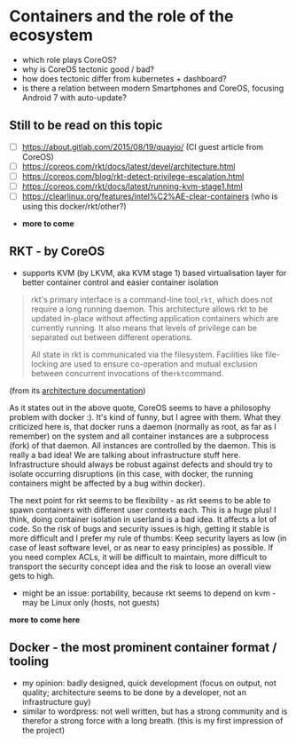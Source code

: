 # Containers and the role of the ecosystem

* which role plays CoreOS?
* why is CoreOS tectonic good / bad?
* how does tectonic differ from kubernetes + dashboard?
* is there a relation between modern Smartphones and CoreOS, focusing Android 7 with auto-update?

## Still to be read on this topic

* [ ] https://about.gitlab.com/2015/08/19/quayio/ \(CI guest article from CoreOS\)
* [ ] https://coreos.com/rkt/docs/latest/devel/architecture.html
* [ ] https://coreos.com/blog/rkt-detect-privilege-escalation.html
* [ ] https://coreos.com/rkt/docs/latest/running-kvm-stage1.html
* [ ] https://clearlinux.org/features/intel%C2%AE-clear-containers (who is using this docker/rkt/other?)
* **more to come**

## RKT - by CoreOS

* supports KVM \(by LKVM, aka KVM stage 1\) based virtualisation layer for better container control and easier container isolation

> rkt's primary interface is a command-line tool,`rkt`, which does not require a long running daemon. This architecture allows rkt to be updated in-place without affecting application containers which are currently running. It also means that levels of privilege can be separated out between different operations.
>
> All state in rkt is communicated via the filesystem. Facilities like file-locking are used to ensure co-operation and mutual exclusion between concurrent invocations of the`rkt`command.

\(from its [architecture documentation](https://coreos.com/rkt/docs/latest/devel/architecture.html)\)

As it states out in the above quote, CoreOS seems to have a philosophy problem with docker :\). It's kind of funny, but I agree with them. What they criticized here is, that docker runs a daemon \(normally as root, as far as I remember\) on the system and all container instances are a subprocess \(fork\) of that daemon. All instances are controlled by the daemon. This is really a bad idea! We are talking about infrastructure stuff here. Infrastructure should always be robust against defects and should try to isolate occurring disruptions \(in this case, with docker, the running containers might be affected by a bug within docker\).

The next point for rkt seems to be flexibility - as rkt seems to be able to spawn containers with different user contexts each. This is a huge plus! I think, doing container isolation in userland is a bad idea. It affects a lot of code. So the risk of bugs and security issues is high, getting it stable is more difficult and I prefer my rule of thumbs: Keep security layers as low \(in case of least software level, or as near to easy principles\) as possible. If you need complex ACLs, it will be difficult to maintain, more difficult to transport the security concept idea and the risk to loose an overall view gets to high.

* might be an issue: portability, because rkt seems to depend on kvm - may be Linux only (hosts, not guests)

**more to come here**

## Docker - the most prominent container format / tooling

* my opinion: badly designed, quick development \(focus on output, not quality; architecture seems to be done by a developer, not an infrastructure guy\)
* similar to wordpress: not well written, but has a strong community and is therefor a strong force with a long breath. (this is my first impression of the project)
